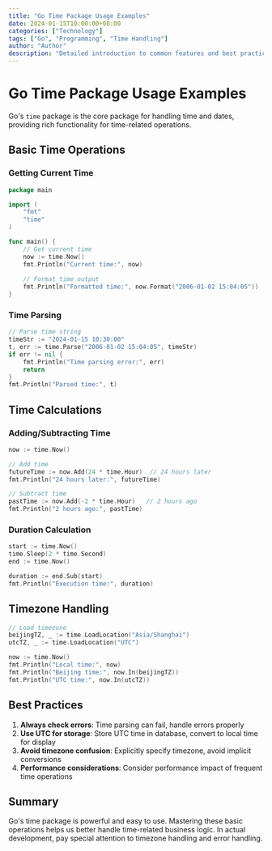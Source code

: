 ```yaml
---
title: "Go Time Package Usage Examples"
date: 2024-01-15T10:00:00+08:00
categories: ["Technology"]
tags: ["Go", "Programming", "Time Handling"]
author: "Author"
description: "Detailed introduction to common features and best practices of Go's time package"
---
```


# Go Time Package Usage Examples

Go's `time` package is the core package for handling time and dates, providing rich functionality for time-related operations.

## Basic Time Operations

### Getting Current Time

```go
package main

import (
    "fmt"
    "time"
)

func main() {
    // Get current time
    now := time.Now()
    fmt.Println("Current time:", now)
    
    // Format time output
    fmt.Println("Formatted time:", now.Format("2006-01-02 15:04:05"))
}
```

### Time Parsing

```go
// Parse time string
timeStr := "2024-01-15 10:30:00"
t, err := time.Parse("2006-01-02 15:04:05", timeStr)
if err != nil {
    fmt.Println("Time parsing error:", err)
    return
}
fmt.Println("Parsed time:", t)
```

## Time Calculations

### Adding/Subtracting Time

```go
now := time.Now()

// Add time
futureTime := now.Add(24 * time.Hour)  // 24 hours later
fmt.Println("24 hours later:", futureTime)

// Subtract time
pastTime := now.Add(-2 * time.Hour)   // 2 hours ago
fmt.Println("2 hours ago:", pastTime)
```

### Duration Calculation

```go
start := time.Now()
time.Sleep(2 * time.Second)
end := time.Now()

duration := end.Sub(start)
fmt.Println("Execution time:", duration)
```

## Timezone Handling

```go
// Load timezone
beijingTZ, _ := time.LoadLocation("Asia/Shanghai")
utcTZ, _ := time.LoadLocation("UTC")

now := time.Now()
fmt.Println("Local time:", now)
fmt.Println("Beijing time:", now.In(beijingTZ))
fmt.Println("UTC time:", now.In(utcTZ))
```

## Best Practices

1. **Always check errors**: Time parsing can fail, handle errors properly
2. **Use UTC for storage**: Store UTC time in database, convert to local time for display
3. **Avoid timezone confusion**: Explicitly specify timezone, avoid implicit conversions
4. **Performance considerations**: Consider performance impact of frequent time operations

## Summary

Go's time package is powerful and easy to use. Mastering these basic operations helps us better handle time-related business logic. In actual development, pay special attention to timezone handling and error handling.